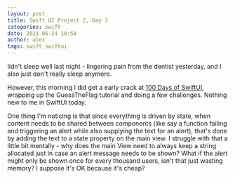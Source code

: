 ```yaml
---
layout: post
title: Swift UI Project 2, Day 3
categories: swift
date: 2021-06-24 10:58
author: alex
tags: swift swiftui
---
```


Iidn't sleep well last night - lingering pain from the dentist yesterday, and I also just don't really sleep anymore.

However, this morning I did get a early crack at [100 Days of SwiftUI](https://www.hackingwithswift.com/100/swiftui), wrapping up the GuessTheFlag tutorial and doing a few challenges. Nothing new to me in SwiftUI today.

One thing I'm noticing is that since everything is driven by state, when content needs to be shared between components (like say a function failing and triggering an alert while also supplying the text for an alert), that's done by adding the text to a state property on the main view. I struggle with that a little bit mentally - why does the main View need to always keep a string allocated just in case an alert message needs to be shown? What if the alert might only be shown once for every thousand users, isn't that just wasting memory? I suppose it's OK because it's cheap?